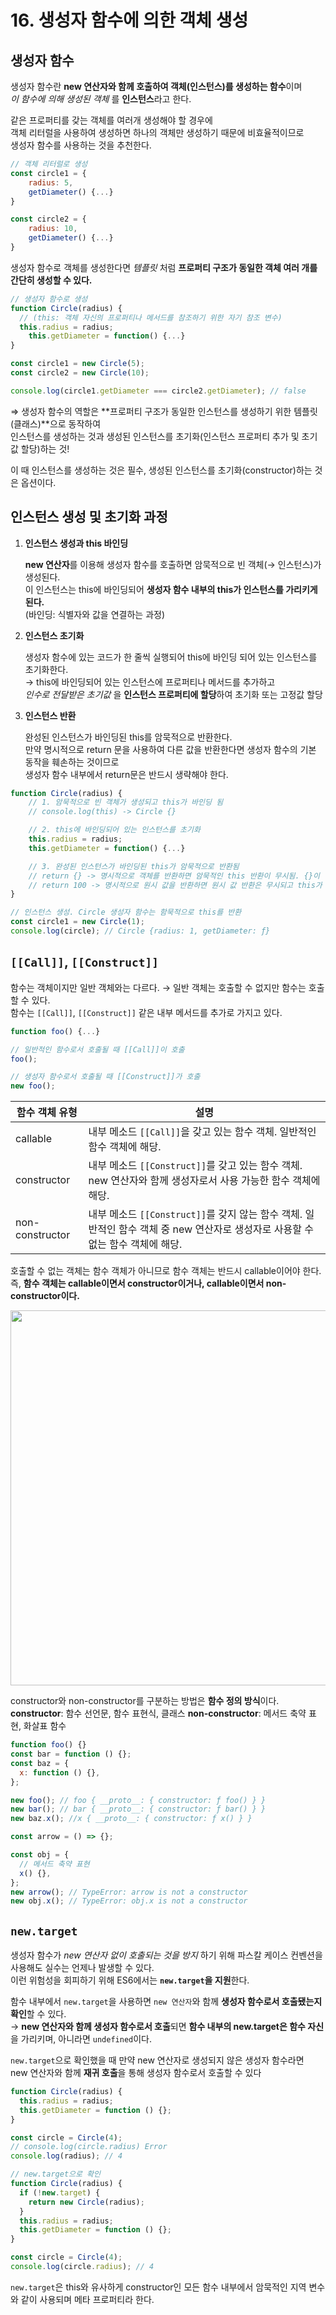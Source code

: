 # 16. 생성자 함수에 의한 객체 생성

## 생성자 함수

생성자 함수란 **new 연산자와 함께 호출하여 객체(인스턴스)를 생성하는 함수**이며<br>
_이 함수에 의해 생성된 객체_ 를 **인스턴스**라고 한다.

같은 프로퍼티를 갖는 객체를 여러개 생성해야 할 경우에<br>
객체 리터럴을 사용하여 생성하면 하나의 객체만 생성하기 때문에 비효율적이므로<br>
생성자 함수를 사용하는 것을 추천한다.

```js
// 객체 리터럴로 생성
const circle1 = {
	radius: 5,
	getDiameter() {...}
}

const circle2 = {
	radius: 10,
	getDiameter() {...}
}
```

생성자 함수로 객체를 생성한다면 _템플릿_ 처럼 **프로퍼티 구조가 동일한 객체 여러 개를 간단히 생성할 수 있다.**

```js
// 생성자 함수로 생성
function Circle(radius) {
  // (this: 객체 자신의 프로퍼티나 메서드를 참조하기 위한 자기 참조 변수)
  this.radius = radius;
	this.getDiameter = function() {...}
}

const circle1 = new Circle(5);
const circle2 = new Circle(10);

console.log(circle1.getDiameter === circle2.getDiameter); // false
```

⇒ 생성자 함수의 역할은 **프로퍼티 구조가 동일한 인스턴스를 생성하기 위한 템플릿(클래스)**으로 동작하여<br>
인스턴스를 생성하는 것과 생성된 인스턴스를 초기화(인스턴스 프로퍼티 추가 및 초기값 할당)하는 것!

이 때 인스턴스를 생성하는 것은 필수, 생성된 인스턴스를 초기화(constructor)하는 것은 옵션이다.

## 인스턴스 생성 및 초기화 과정

1. **인스턴스 생성과 this 바인딩**

   **new 연산자**를 이용해 생성자 함수를 호출하면 암묵적으로 빈 객체(→ 인스턴스)가 생성된다.<br>
   이 인스턴스는 this에 바인딩되어 **생성자 함수 내부의 this가 인스턴스를 가리키게 된다.**<br>
   (바인딩: 식별자와 값을 연결하는 과정)

2. **인스턴스 초기화**

   생성자 함수에 있는 코드가 한 줄씩 실행되어 this에 바인딩 되어 있는 인스턴스를 초기화한다.<br>
   → this에 바인딩되어 있는 인스턴스에 프로퍼티나 메서드를 추가하고<br>
   _인수로 전달받은 초기값_ 을 **인스턴스 프로퍼티에 할당**하여 초기화 또는 고정값 할당

3. **인스턴스 반환**

   완성된 인스턴스가 바인딩된 this를 암묵적으로 반환한다.<br>
   만약 명시적으로 return 문을 사용하여 다른 값을 반환한다면 생성자 함수의 기본 동작을 훼손하는 것이므로<br>
   생성자 함수 내부에서 return문은 반드시 생략해야 한다.

```js
function Circle(radius) {
	// 1. 암묵적으로 빈 객체가 생성되고 this가 바인딩 됨
	// console.log(this) -> Circle {}

	// 2. this에 바인딩되어 있는 인스턴스를 초기화
	this.radius = radius;
	this.getDiameter = function() {...}

	// 3. 완성된 인스턴스가 바인딩된 this가 암묵적으로 반환됨
	// return {} -> 명시적으로 객체를 반환하면 암묵적인 this 반환이 무시됨. {}이 반환된다
	// return 100 -> 명시적으로 원시 값을 반환하면 원시 값 반환은 무시되고 this가 반환됨
}

// 인스턴스 생성. Circle 생성자 함수는 함묵적으로 this를 반환
const circle1 = new Circle(1);
console.log(circle); // Circle {radius: 1, getDiameter: ƒ}
```

## `[[Call]]`, `[[Construct]]`

함수는 객체이지만 일반 객체와는 다르다. → 일반 객체는 호출할 수 없지만 함수는 호출할 수 있다. <br>
함수는 `[[Call]]`, `[[Construct]]` 같은 내부 메서드를 추가로 가지고 있다.

```js
function foo() {...}

// 일반적인 함수로서 호출될 때 [[Call]]이 호출
foo();

// 생성자 함수로서 호출될 때 [[Construct]]가 호출
new foo();
```

| 함수 객체 유형  | 설명                                                                                                                            |
| --------------- | ------------------------------------------------------------------------------------------------------------------------------- |
| callable        | 내부 메소드 `[[Call]]`을 갖고 있는 함수 객체. 일반적인 함수 객체에 해당.                                                        |
| constructor     | 내부 메소드 `[[Construct]]`를 갖고 있는 함수 객체. new 연산자와 함께 생성자로서 사용 가능한 함수 객체에 해당.                   |
| non-constructor | 내부 메소드 `[[Construct]]`를 갖지 않는 함수 객체. 일반적인 함수 객체 중 new 연산자로 생성자로 사용할 수 없는 함수 객체에 해당. |

호출할 수 없는 객체는 함수 객체가 아니므로 함수 객체는 반드시 callable이어야 한다. <br>
즉, **함수 객체는 callable이면서 constructor이거나, callable이면서 non-constructor이다.**

<img width='600px' src='https://user-images.githubusercontent.com/85178602/229357874-5250234d-bb6b-4324-977c-3b022e6615ab.png' />

constructor와 non-constructor를 구분하는 방법은 **함수 정의 방식**이다.<br>
**constructor**: 함수 선언문, 함수 표현식, 클래스
**non-constructor**: 메서드 축약 표현, 화살표 함수

```js
function foo() {}
const bar = function () {};
const baz = {
  x: function () {},
};

new foo(); // foo { __proto__: { constructor: ƒ foo() } }
new bar(); // bar { __proto__: { constructor: ƒ bar() } }
new baz.x(); //x { __proto__: { constructor: ƒ x() } }

const arrow = () => {};

const obj = {
  // 메서드 축약 표현
  x() {},
};
new arrow(); // TypeError: arrow is not a constructor
new obj.x(); // TypeError: obj.x is not a constructor
```

## `new.target`

생성자 함수가 _new 연산자 없이 호출되는 것을 방지_ 하기 위해 파스칼 케이스 컨벤션을 사용해도 실수는 언제나 발생할 수 있다.<br>
이런 위험성을 회피하기 위해 ES6에서는 **`new.target`을 지원**한다.

함수 내부에서 `new.target`을 사용하면 `new 연산자`와 함께 **생성자 함수로서 호출됐는지 확인**할 수 있다.<br>
→ **new 연산자와 함께 생성자 함수로서 호출**되면 **함수 내부의 new.target은 함수 자신**을 가리키며, 아니라면 `undefined`이다.

`new.target`으로 확인했을 때 만약 new 연산자로 생성되지 않은 생성자 함수라면<br>
new 연산자와 함께 **재귀 호출**을 통해 생성자 함수로서 호출할 수 있다

```js
function Circle(radius) {
  this.radius = radius;
  this.getDiameter = function () {};
}

const circle = Circle(4);
// console.log(circle.radius) Error
console.log(radius); // 4

// new.target으로 확인
function Circle(radius) {
  if (!new.target) {
    return new Circle(radius);
  }
  this.radius = radius;
  this.getDiameter = function () {};
}

const circle = Circle(4);
console.log(circle.radius); // 4
```

`new.target`은 this와 유사하게 constructor인 모든 함수 내부에서 암묵적인 지역 변수와 같이 사용되며 메타 프로퍼티라 한다.
